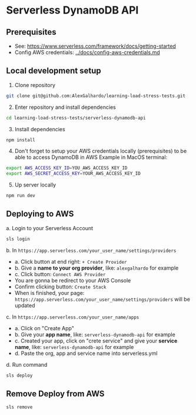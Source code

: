 # Serverless DynamoDB API

## Prerequisites
- See: https://www.serverless.com/framework/docs/getting-started
- Config AWS credentials: [../docs/config-aws-credentials.md](../docs/config-aws-credentials.md)

## Local development setup

1. Clone repository
```bash
git clone git@github.com:AlexGalhardo/learning-load-stress-tests.git
```

2. Enter repository and install dependencies
```bash
cd learning-load-stress-tests/serverless-dynamodb-api
```

3. Install dependencies
```bash
npm install
```

4. Don't forget to setup your AWS credentials locally (prerequisites) to be able to access DynamoDB in AWS
Example in MacOS terminal:
```bash
export AWS_ACCESS_KEY_ID=YOU_AWS_ACCESS_KEY_ID
export AWS_SECRET_ACCESS_KEY=YOUR_AWS_ACCESS_KEY_ID
```

5. Up server locally
```bash
npm run dev
```

## Deploying to AWS

a. Login to your Serverless Account
```bash
sls login
```

b. In `https://app.serverless.com/your_user_name/settings/providers`
   - a. Click button at end right: `+ Create Provider`
   - b. Give a **name to your org provider**, like: `alexgalhardo` for example
   - c. Click button: `Connect AWS Provider`
   - You are gonna be redirect to your AWS Console
   - Confirm clicking button: `Create Stack`
   - When is finished, your page: `https://app.serverless.com/your_user_name/settings/providers` will be updated

c. In `https://app.serverless.com/your_user_name/apps`
   - a. Click on "Create App"
   - b. Give your **app name**, like: `serverless-dynamodb-api` for example
   - c. Created your app, click on "crete service" and give your **service name**, like: `serverless-dynamodb-api` for example
   - d. Paste the org, app and service name into serverless.yml

d. Run command
```bash
sls deploy
```

## Remove Deploy from AWS
```bash
sls remove
```
